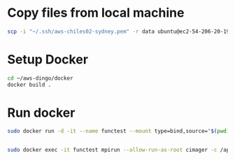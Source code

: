 
# Copy files from local machine

```bash
scp -i "~/.ssh/aws-chiles02-sydney.pem" -r data ubuntu@ec2-54-206-20-190.ap-southeast-2.compute.amazonaws.com:/home/ubuntu/aws-dingo
```

# Setup Docker
```bash
cd ~/aws-dingo/docker
docker build .
```

# Run docker
```bash
sudo docker run -d -it --name functest --mount type=bind,source="$(pwd)",target=/app --mount type=bind,source=/home/ubuntu/aws-dingo/geodetic,target=/usr/local/geodetic askapsoft-mpi


sudo docker exec -it functest mpirun --allow-run-as-root cimager -c /app/science_spectral_imager_F00_B00_3260458.uvav.in
```

